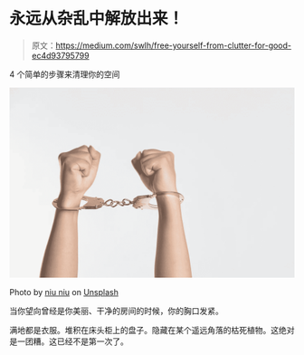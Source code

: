 # 永远从杂乱中解放出来！

> 原文：<https://medium.com/swlh/free-yourself-from-clutter-for-good-ec4d93795799>

4 个简单的步骤来清理你的空间

![](img/931a36bf16f4c95dda285b53c173af83.png)

Photo by [niu niu](https://unsplash.com/@anneniuniu?utm_source=unsplash&utm_medium=referral&utm_content=creditCopyText) on [Unsplash](https://unsplash.com/search/photos/freedom?utm_source=unsplash&utm_medium=referral&utm_content=creditCopyText)

当你望向曾经是你美丽、干净的房间的时候，你的胸口发紧。

满地都是衣服。堆积在床头柜上的盘子。隐藏在某个遥远角落的枯死植物。这绝对是一团糟。这已经不是第一次了。